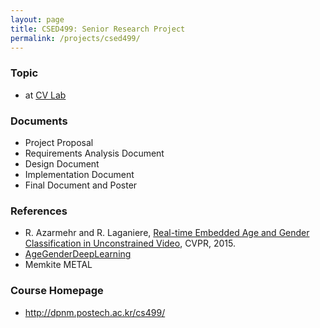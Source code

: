 ```yaml
---
layout: page
title: CSED499: Senior Research Project
permalink: /projects/csed499/
---
```


### Topic ###
* at <a href="http://cvlab.postech.ac.kr/lab/">CV Lab</a>

### Documents ###
* Project Proposal
* Requirements Analysis Document
* Design Document
* Implementation Document
* Final Document and Poster

### References ###
* R. Azarmehr and R. Laganiere, <a href="http://www.cv-foundation.org/openaccess/content_cvpr_workshops_2015/W12/papers/Azarmehr_Real-Time_Embedded_Age_2015_CVPR_paper.pdf">Real-time Embedded Age and Gender Classification in Unconstrained Video</a>, CVPR, 2015.
* <a href="https://github.com/GilLevi/AgeGenderDeepLearning">AgeGenderDeepLearning</a>
* <a herf="http://memkite.com/blog/category/metal-2/">Memkite METAL</a>

### Course Homepage ###
* http://dpnm.postech.ac.kr/cs499/
